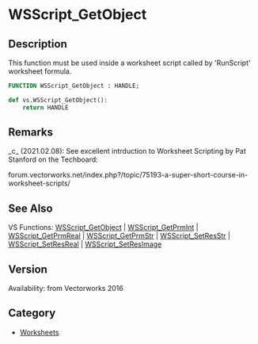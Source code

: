 # WSScript_GetObject

## Description
This function must be used inside a worksheet script called by 'RunScript' worksheet formula.

```pascal
FUNCTION WSScript_GetObject : HANDLE;
```

```python
def vs.WSScript_GetObject():
    return HANDLE
```

## Remarks
\_c\_ (2021.02.08):
See excellent intrduction to Worksheet Scripting by Pat Stanford on the Techboard:

forum.vectorworks.net/index.php?/topic/75193-a-super-short-course-in-worksheet-scripts/

## See Also
VS Functions:
[WSScript_GetObject](WSScript_GetObject.md) 
| [WSScript_GetPrmInt](WSScript_GetPrmInt.md) 
| [WSScript_GetPrmReal](WSScript_GetPrmReal.md) 
| [WSScript_GetPrmStr](WSScript_GetPrmStr.md) 
| [WSScript_SetResStr](WSScript_SetResStr.md) 
| [WSScript_SetResReal](WSScript_SetResReal.md) 
| [WSScript_SetResImage](WSScript_SetResImage.md)

## Version
Availability: from Vectorworks 2016

## Category
* [Worksheets](../Categories/Worksheets.md)
